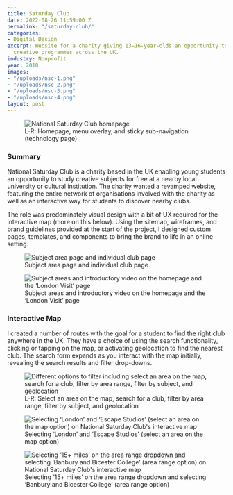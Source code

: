 ```yaml
---
title: Saturday Club
date: 2022-08-26 11:59:00 Z
permalink: "/saturday-club/"
categories:
- Digital Design
excerpt: Website for a charity giving 13–16-year-olds an opportunity to a range of
  creative programmes across the UK.
industry: Nonprofit
year: 2018
images:
- "/uploads/nsc-1.png"
- "/uploads/nsc-2.png"
- "/uploads/nsc-3.png"
- "/uploads/nsc-4.png"
layout: post
---
```


<figure>
    <img src="/uploads/nsc-1.png" alt="National Saturday Club homepage">
     <figcaption>L-R: Homepage, menu overlay, and sticky sub-navigation (technology page)</figcaption>
</figure>

### Summary

National Saturday Club is a charity based in the UK enabling young students an opportunity to study creative subjects for free at a nearby local university or cultural institution. The charity wanted a revamped website, featuring the entire network of organisations involved with the charity as well as an interactive way for students to discover nearby clubs.

The role was predominately visual design with a bit of UX required for the interactive map (more on this below). Using the sitemap, wireframes, and brand guidelines provided at the start of the project, I designed custom pages, templates, and components to bring the brand to life in an online setting.

<figure>
    <img src="/uploads/nsc-3.png" alt="Subject area page and individual club page">
     <figcaption>Subject area page and individual club page</figcaption>
</figure>

<figure>
    <img src="/uploads/nsc-4.png" alt="Subject areas and introductory video on the homepage and the ‘London Visit’ page">
     <figcaption>Subject areas and introductory video on the homepage and the ‘London Visit’ page</figcaption>
</figure>

### Interactive Map

I created a number of routes with the goal for a student to find the right club anywhere in the UK. They have a choice of using the search functionality, clicking or tapping on the map, or activating geolocation to find the nearest club. The search form expands as you interact with the map initially, revealing the search results and filter drop-downs.

<figure>
    <img src="/uploads/nsc-map-flows.png" alt="Different options to filter including select an area on the map, search for a club, filter by area range, filter by subject, and geolocation">
     <figcaption>L-R: Select an area on the map, search for a club, filter by area range, filter by subject, and geolocation</figcaption>
</figure>

<figure>
    <img src="/uploads/nsc-map.png" alt="Selecting ‘London’ and ‘Escape Studios’ (select an area on the map option) on National Saturday Club's interactive map">
     <figcaption>Selecting ‘London’ and ‘Escape Studios’ (select an area on the map option)</figcaption>
</figure>

<figure>
    <img src="/uploads/nsc-2.png" alt="Selecting ’15+ miles’ on the area range dropdown and selecting ‘Banbury and Bicester College’ (area range option) on National Saturday Club's interactive map">
     <figcaption>Selecting ’15+ miles’ on the area range dropdown and selecting ‘Banbury and Bicester College’ (area range option)
</figcaption>
</figure>
